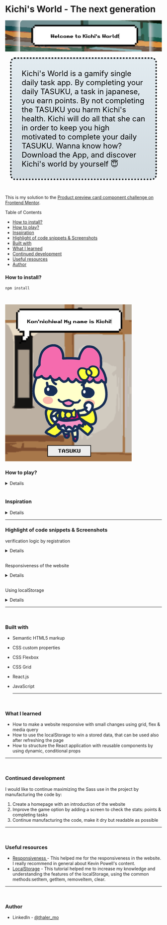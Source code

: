 <h1>Kichi's World - The next generation</h1>

![welcome](/src/assets/images/screenshots/welcome_banner.png)

<div style="color:#000;font-size: 1.5rem; margin:1rem; border-radius:1rem; border:black dotted 5px; padding:2rem; background: linear-gradient(to top, #cfd9df 0%, #e2ebf0 100%);">
Kichi's World is a gamify single daily task app. By completing your daily TASUKU, a task in japanese, you earn points. By not completing the TASUKU you harm Kichi's health. Kichi will do all that she can in order to keep you high motivated to complete your daily TASUKU. Wanna know how? Download the App, and discover Kichi's world by yourself 😇
</div>
<br>

This is my solution to the [Product preview card component challenge on Frontend Mentor](https://www.frontendmentor.io/challenges/product-preview-card-component-GO7UmttRfa).

  <summary>Table of Contents</summary>

- [How to install?](#how-to-install)
- [How to play?](#how-to-play)
- [Inspiration](#inspiration)
- [Highlight of code snippets \& Screenshots](#highlight-of-code-snippets--screenshots)
- [Built with](#built-with)
- [What I learned](#what-i-learned)
- [Continued development](#continued-development)
- [Useful resources](#useful-resources)
- [Author](#author)

### How to install?

```
npm install
```

<br>

![dashboard](/src/assets/images/screenshots/dashboard_small.png)

### How to play?

<details>
<ol>
<li>Enter to the following website and click on the registration button</li>
<li>After registration, you are ready to login into Kichi's world.</li>
<li>On the main screen, the Dashboard, Kichi will greeting you and will ask you to click on her to get some more instructions.</li>
<li>The Tasuku button will lead you to the screen, where you can choose your daily tasuku.</li>
<li>After Setting a Tasuku, Kich will wait for your feedback of completing or not completing the Tasuku</li>
<li>To inform Kichi about your achievement, use the thumbs buttons </li>
<li>By completing the task successfully, Kichi will give you starts, that represent your health points in the game.</li>
<li>By not completing the task, you will los your starts, and Kich will start to feel not well.</li>
<li>Still Kichi will motivate you, to try next day in with motivational quotes</li>
<li>By completing the Tasukus, Kichi will start to recover, by not completing the Tasukus, Kichi will become sick and will die</li>
</ol>
</details>
<br/>

### Inspiration

  <details>

**THE IDEA:** Kichi's World has been created as a group project in the full-stack development program at the Code wild school with [Bryan Blair](http://https://github.com/BryanClawdBlair).

<ins>This project is inspired by two iconic applications:</ins>:

- [Tamagucci](https://en.wikipedia.org/wiki/Tamagotchi) use to be in the 90's a poplar virtual pet, where the user supposed to feed it, play with it, and of course clean the poo:) A decent solution for kids, that their parents didn't allow them pets at home
- [Habitica](https://habitica.com/) an open source gamilfy application, with a RPG astatic, where the user earn coins & experience points by completing tasks and decrease heath by not completing the tasks.

**THE UX/UI INSPIRATION:** The app is inspired by the colorful japanese esthetic, with self-made icons using _Photoshop_ & _Figma_. The goal it to make the UX goals were to taking care to all the small details on the screen to maximize the engagement of the user.

</details><hr>

### Highlight of code snippets & Screenshots

<summery>verification logic by registration</summery>

  <details>

![Registration Screen](./images/../src/assets/images/screenshots/registration.png)

```
const validate = () => {
    console.log(userName, email, password, conPassword);

    // #### conditions for the form validation
    // 1. user name
    if (userName.length > 1) {
      setEUserName('');
      setUColor('green');
    } else {
      setEUserName('Username must contain at least 8 characters');
      setUColor('red');
    }

    // 2. email
    if (email.includes('@') && email.includes('.com')) {
      setEEmail('');
      setEColor('green');
    } else {
      setEEmail('Must be a valid email address');
      setEColor('red');
    }

    // 3. password
    if (password.length > 4) {
      setEPassword('');
      setPColor('green');
    } else {
      setEPassword('Please enter a password with at least 8 digits');
      setPColor('red');
    }

    // 4. confirm password
    if (password !== '' && password === conPassword) {
      setEConPassword('');
      setConPcolor('green');
    } else {
      setEConPassword('Passwords not matched');
      setConPcolor('red');
    }
  };
```

</details> <br>

<summery>Responsiveness of the website</summery>

<details>

![Responsiveness](/src/assets/images/screenshots/responsive.png)

<p>Using two media queries sizes for medium and small screen. the goal is to make it responsive in the main code, and make small changes to maximize the ux</p>

```
/* ===================== MEDIA QUERIES (MEDIUM DEVICES) =========================*/
@media screen and (max-width: 1024px) {
  .kichi-logo {
    right: -4%;
    top: -5%;
  }
}

/* ===================== MEDIA QUERIES (SMALL DEVICES) ========================= */
@media screen and (max-width: 600px) {
  .top-stage {
    gap: 2rem;
  }}

```

</details><br>

<summery>Using localStorage</summery>

<details>

![Responsiveness](/src/assets/images/screenshots/responsive.png)

<p>Using localStorage to save the information of the user for the login</p>

```
  const handleLogin = () => {

    // ### localStorage ####
    // getting the item from the localStorage and convert it to JS syntax
    // this item has been created in the registration page
    const users = JSON.parse(localStorage.getItem('users'));

    // Using the For of loop, optional since the ES6
    // Looping through all the users to find a match with the user & the password
    //it's true, then iterate by one and show me the message
    let i = 0;
    for (let el of users) {
      if (el.email === email && el.password === password) {
        i++;
      }
    }

    //### START CONDITION to login to the Dashboard ####
    //if the variable i ==== 1, it means that there is a match with the login and the password

    if (i === 1) {

      // ### LocalStorage ###
      // 1.  set 2 new items in the localStorage
      alert('Login Successful');
      localStorage.setItem('loggedIn', 'yes');
      localStorage.setItem('currentUser', email);

      // 2. Set the time after the login
      const today = new Date();
      const currentTime =
        today.getFullYear() +
        '-' +
        (today.getMonth() + 1) +
        '-' +
        (today.getDay() + 1);

      // ### LocalStorage ###
      // 3. Get the user item,  currentUser and convert it to js
      let localEntry = JSON.parse(localStorage.getItem('users'));
      let currentUserEntry = localStorage.getItem('currentUser');

      // 4. Using fine index to find the position of the users email in the array
      // in order to add read and add information
      //getting the index number
      let index = localEntry.findIndex(
        (element) => element.email === currentUserEntry
      );

      // 5. Add another property to the existing object in the index position
      // currentTime is the timeStamp of the login
      localEntry[index] = {
        ...localEntry[index],
        time: currentTime,
        //hp: currentUserHP,
      };

      // ### localStorage ###
      // 6. Replace the item users with the new information (the currentTime property)
      localStorage.setItem('users', JSON.stringify(localEntry));

```

</details>

<hr><br>

### Built with

- Semantic HTML5 markup
- CSS custom properties
- CSS Flexbox
- CSS Grid
- React.js
- JavaScript

  <hr><br>

### What I learned

- How to make a website responsive with small changes using grid, flex & media query
- How to use the localStorage to win a stored data, that can be used also after refreshing the page
- How to structure the React application with reusable components by using dynamic, conditional props

<hr><br>

### Continued development

I would like to continue maximizing the Sass use in the project by manufacturing the code by:

1. Create a homepage with an introduction of the website
2. Improve the game option by adding a screen to check the stats: points & completing tasks
3. Continue manufacturing the code, make it dry but readable as possible

<hr><br>

### Useful resources

- [Responsiveness ](https://www.youtube.com/watch?v=0ohtVzCSHqs&t=2s) - This helped me for the responsiveness in the website. I really recommend in general about Kevin Powell's content.
- [LocalStorage](https://youtu.be/6eFwtaZf6zc) - This tutorial helped me to increase my knowledge and understanding the features of the localStorage, using the common methods:setItem,
  getItem, removeItem, clear.

<hr><br>

### Author

- LinkedIn - [@thaler_mo](https://www.linkedin.com/in/moran-thaler/)

